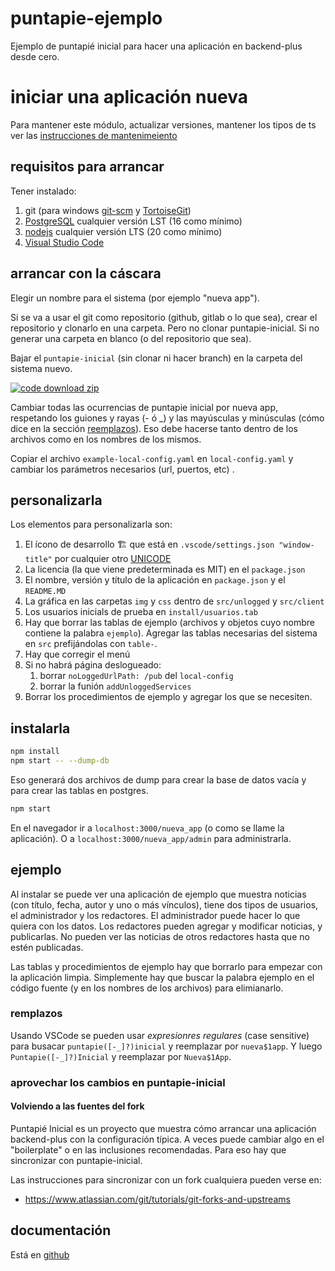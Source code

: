 # puntapie-ejemplo

Ejemplo de puntapié inicial para hacer una aplicación en backend-plus desde cero.

# iniciar una aplicación nueva

Para mantener este módulo, actualizar versiones, mantener los tipos de ts ver las [instrucciones de mantenimeiento](docs/mantenimiento.md)

## requisitos para arrancar

Tener instalado:
   1. git (para windows [git-scm](https://git-scm.com/) y [TortoiseGit](https://tortoisegit.org/))
   2. [PostgreSQL](https://www.postgresql.org/) cualquier versión LST (16 como mínimo)
   3. [nodejs](https://nodejs.org/es/) cualquier versión LTS (20 como mínimo)
   4. [Visual Studio Code](https://code.visualstudio.com/)

## arrancar con la cáscara

Elegir un nombre para el sistema (por ejemplo "nueva app"). 

Si se va a usar el git como repositorio (github, gitlab o lo que sea),
crear el repositorio y clonarlo en una carpeta. Pero no clonar puntapie-inicial. 
Si no generar una carpeta en blanco (o del repositorio que sea).

Bajar el `puntapie-inicial` (sin clonar ni hacer branch) en la carpeta del sistema nuevo. 

[![code download zip](code-download.png)](https://github.com/codenautas/puntapie-inicial/archive/refs/heads/master.zip)


Cambiar todas las ocurrencias de puntapie inicial por nueva app, 
respetando los guiones y rayas (- ó _) y las mayúsculas y minúsculas
(cómo dice en la sección [reemplazos](#reemplazos)). 
Eso debe hacerse tanto dentro de los archivos como en los nombres de los mismos. 

Copiar el archivo `example-local-config.yaml` en `local-config.yaml` 
y cambiar los parámetros necesarios (url, puertos, etc) .

## personalizarla

Los elementos para personalizarla son:
   1. El ícono de desarrollo 🏗 que está en `.vscode/settings.json "window-title"` 
   por cualquier otro [UNICODE](http://amp-what.com)
   2. La licencia (la que viene predeterminada es MIT) en el `package.json`
   3. El nombre, versión y título de la aplicación en `package.json` y el `README.MD`
   4. La gráfica en las carpetas `img` y `css` dentro de `src/unlogged` y `src/client` 
   5. Los usuarios inicials de prueba en `install/usuarios.tab`
   6. Hay que borrar las tablas de ejemplo (archivos y objetos cuyo nombre contiene la palabra `ejemplo`).
   Agregar las tablas necesarias del sistema en `src` prefijándolas con `table-`. 
   7. Hay que corregir el menú
   8. Si no habrá página deslogueado:
      1. borrar `noLoggedUrlPath: /pub` del `local-config`
      2. borrar la funión `addUnloggedServices`
   9. Borrar los procedimientos de ejemplo y agregar los que se necesiten.

## instalarla

```sh
npm install
npm start -- --dump-db
```
Eso generará dos archivos de dump para crear la base de datos vacía y para crear las tablas en postgres.

```sh
npm start
```

En el navegador ir a `localhost:3000/nueva_app` (o como se llame la aplicación). O a `localhost:3000/nueva_app/admin` 
para administrarla. 

## ejemplo

Al instalar se puede ver una aplicación de ejemplo que muestra noticias (con título, fecha, autor y uno o más vínculos),
tiene dos tipos de usuarios, el administrador y los redactores. El administrador puede hacer lo que quiera con los datos.
Los redactores pueden agregar y modificar noticias, y publicarlas. 
No pueden ver las noticias de otros redactores hasta que no estén publicadas. 

Las tablas y procedimientos de ejemplo hay que borrarlo para empezar con la aplicación limpia. 
Simplemente hay que buscar la palabra ejemplo en el código fuente (y en los nombres de los archivos) para elimianarlo. 

### remplazos

Usando VSCode se pueden usar *expresionres regulares* (case sensitive) para busacar `puntapie([-_]?)inicial` y reemplazar por `nueva$1app`. Y luego `Puntapie([-_]?)Inicial` y reemplazar por `Nueva$1App`. 

### aprovechar los cambios en puntapie-inicial 
#### Volviendo a las fuentes del fork

Puntapié Inicial es un proyecto que muestra cómo arrancar una aplicación backend-plus con la configuración típica. 
A veces puede cambiar algo en el "boilerplate" o en las inclusiones recomendadas. 
Para eso hay que sincronizar con puntapie-inicial. 

Las instrucciones para sincronizar con un fork cualquiera pueden verse en:
   * https://www.atlassian.com/git/tutorials/git-forks-and-upstreams

## documentación

Está en [github](https://github.com/codenautas/backend-plus/blob/master/LEEME.md)
